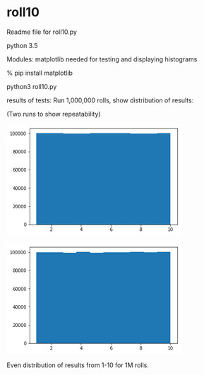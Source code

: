 # roll10

Readme file for roll10.py

python 3.5

Modules:
matplotlib needed for testing and displaying histograms

% pip install matplotlib

python3 roll10.py

results of tests:
Run 1,000,000 rolls, show distribution of results:
 
 (Two runs to show repeatability)
 
![Roll 10 Output](https://github.com/sjdthree/roll10/blob/master/roll10ouput.png)


![Roll 10 Output](https://github.com/sjdthree/roll10/blob/master/roll10ouputb.png)


Even distribution of results from 1-10 for 1M rolls.
